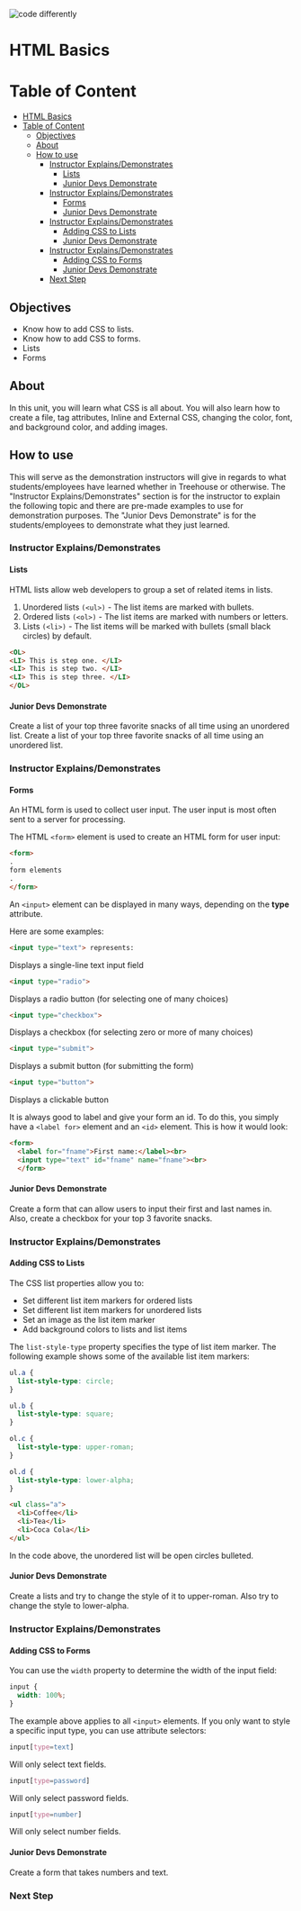 ![code differently](https://user-images.githubusercontent.com/54545904/91590200-f82ec600-e928-11ea-9433-eea450388abf.png)

# HTML Basics

# Table of Content

- [HTML Basics](#html-basics)
- [Table of Content](#table-of-content)
  - [Objectives](#objectives)
  - [About](#about)
  - [How to use](#how-to-use)
    - [Instructor Explains/Demonstrates](#instructor-explainsdemonstrates)
      - [Lists](#lists)
      - [Junior Devs Demonstrate](#junior-devs-demonstrate)
    - [Instructor Explains/Demonstrates](#instructor-explainsdemonstrates-1)
      - [Forms](#forms)
      - [Junior Devs Demonstrate](#junior-devs-demonstrate-1)
    - [Instructor Explains/Demonstrates](#instructor-explainsdemonstrates-2)
      - [Adding CSS to Lists](#adding-css-to-lists)
      - [Junior Devs Demonstrate](#junior-devs-demonstrate-2)
    - [Instructor Explains/Demonstrates](#instructor-explainsdemonstrates-3)
      - [Adding CSS to Forms](#adding-css-to-forms)
      - [Junior Devs Demonstrate](#junior-devs-demonstrate-3)
    - [Next Step](#next-step)

## Objectives

- Know how to add CSS to lists.
- Know how to add CSS to forms.
- Lists
- Forms

## About

In this unit, you will learn what CSS is all about. You will also learn how to create a file,  tag attributes, Inline and External CSS, changing the color, font, and background color, and adding images.


## How to use

This will serve as the demonstration instructors will give in regards to what students/employees have learned whether in Treehouse or otherwise. The "Instructor Explains/Demonstrates" section is for the instructor to explain the following topic and there are pre-made examples to use for demonstration purposes. The "Junior Devs Demonstrate" is for the students/employees to demonstrate what they just learned.

### Instructor Explains/Demonstrates

#### Lists


HTML lists allow web developers to group a set of related items in lists.

1. Unordered lists ```(<ul>)``` - The list items are marked with bullets.
2. Ordered lists ```(<ol>)``` - The list items are marked with numbers or letters.
3. Lists ```(<li>)``` - The list items will be marked with bullets (small black circles) by default.
```html
<OL>
<LI> This is step one. </LI>  
<LI> This is step two. </LI>
<LI> This is step three. </LI>
</OL>
```

#### Junior Devs Demonstrate

Create a list of your top three favorite snacks of all time using an unordered list. Create a list of your top three favorite snacks of all time using an unordered list. 


### Instructor Explains/Demonstrates

#### Forms

An HTML form is used to collect user input. The user input is most often sent to a server for processing.

The HTML ```<form>``` element is used to create an HTML form for user input:

```html
<form>
.
form elements
.
</form>
```

An ```<input>``` element can be displayed in many ways, depending on the **type** attribute.

Here are some examples:
```html
<input type="text"> represents: 
```
Displays a single-line text input field

```html
<input type="radio">
```
Displays a radio button (for selecting one of many choices)

```html
<input type="checkbox">	
```
Displays a checkbox (for selecting zero or more of many choices)

```html
<input type="submit">	
```
Displays a submit button (for submitting the form)

```html
<input type="button">	
```
Displays a clickable button

It is always good to label and give your form an id. To do this, you simply have a ```<label for>``` element and an ```<id>``` element. This is how it would look:
```html
<form>
  <label for="fname">First name:</label><br>
  <input type="text" id="fname" name="fname"><br>
  </form>
  ```


#### Junior Devs Demonstrate

Create a form that can allow users to input their first and last names in. Also, create a checkbox for your top 3 favorite snacks.

### Instructor Explains/Demonstrates

#### Adding CSS to Lists

The CSS list properties allow you to:

- Set different list item markers for ordered lists
- Set different list item markers for unordered lists
- Set an image as the list item marker
- Add background colors to lists and list items

The ```list-style-type``` property specifies the type of list item marker.
The following example shows some of the available list item markers:
```css
ul.a {
  list-style-type: circle;
}

ul.b {
  list-style-type: square;
}

ol.c {
  list-style-type: upper-roman;
}

ol.d {
  list-style-type: lower-alpha;
}
```

```html
<ul class="a">
  <li>Coffee</li>
  <li>Tea</li>
  <li>Coca Cola</li>
</ul>
```
In the code above, the unordered list will be open circles bulleted.


#### Junior Devs Demonstrate

Create a lists and try to change the style of it to upper-roman. Also try to change the style to lower-alpha.

### Instructor Explains/Demonstrates

#### Adding CSS to Forms


You can use the ```width``` property to determine the width of the input field:

```css
input {
  width: 100%;
}
```
The example above applies to all ```<input>``` elements. If you only want to style a specific input type, you can use attribute selectors:

```css
input[type=text]
```
Will only select text fields.
```css
input[type=password]
``` 
Will only select password fields.
```css
input[type=number]
```
Will only select number fields.

#### Junior Devs Demonstrate

Create a form that takes numbers and text.

### Next Step
